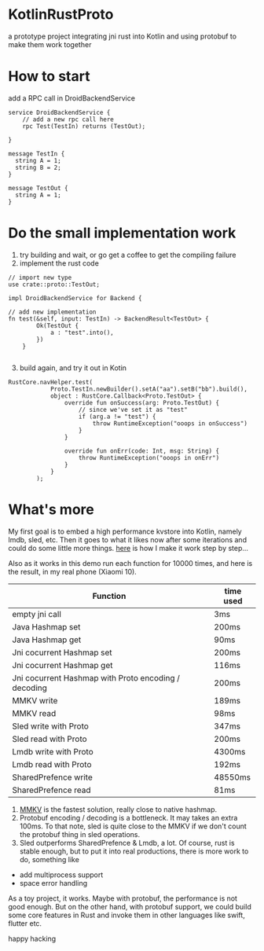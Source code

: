 # KotlinRustProto
a prototype project integrating jni rust into Kotlin and using protobuf to make them work together


# How to start
add a RPC call in DroidBackendService

```
service DroidBackendService {
    // add a new rpc call here
    rpc Test(TestIn) returns (TestOut);
    
}

message TestIn {
  string A = 1;
  string B = 2;
}

message TestOut {
  string A = 1;
}

```

# Do the small implementation work

1. try building and wait, or go get a coffee to get the compiling failure
2. implement the rust code

```
// import new type
use crate::proto::TestOut;

impl DroidBackendService for Backend {

// add new implementation
fn test(&self, input: TestIn) -> BackendResult<TestOut> {
        Ok(TestOut {
            a : "test".into(),
        })
    }
  
```
3. build again, and try it out in Kotin

```
RustCore.navHelper.test(
            Proto.TestIn.newBuilder().setA("aa").setB("bb").build(),
            object : RustCore.Callback<Proto.TestOut> {
                override fun onSuccess(arg: Proto.TestOut) {
                    // since we've set it as "test" 
                    if (arg.a != "test") {
                        throw RuntimeException("ooops in onSuccess")
                    }
                }

                override fun onErr(code: Int, msg: String) {
                    throw RuntimeException("ooops in onErr")
                }
            }
        );
```

# What's more
My first goal is to embed a high performance kvstore into Kotlin, namely lmdb, sled, etc.
Then it goes to what it likes now after some iterations and could do some little more things. [here](https://blog.gaxxx.me/kotin-with-rust/) is how I make it work step by step...

Also as it works in this demo
run each function for 10000 times, and here is the result, in my real phone (Xiaomi 10).


|  Function | time used |
|----|----|
| empty jni call | 3ms | 
| Java Hashmap set | 200ms | 
| Java Hashmap get | 90ms | 
| Jni cocurrent Hashmap set | 200ms | 
| Jni cocurrent Hashmap get | 116ms | 
| Jni cocurrent Hashmap with Proto encoding / decoding | 200ms | 
| MMKV write | 189ms|
| MMKV read | 98ms | 
| Sled write with Proto | 347ms | 
| Sled read with Proto | 200ms |
| Lmdb write with Proto | 4300ms |
| Lmdb read with Proto | 192ms|
| SharedPrefence write | 48550ms | 
| SharedPrefence read | 81ms |

1. [MMKV](https://github.com/Tencent/MMKV) is the fastest solution, really close to native hashmap. 
2. Protobuf encoding / decoding is a bottleneck. It may takes an extra 100ms. To that note, sled is quite close to the MMKV if we don't count the protobuf thing in sled operations.
3. Sled outperforms SharedPrefence & Lmdb, a lot. Of course, rust is stable enough, but to put it into real productions, there is more work to do, something like
  * add multiprocess support
  * space error handling


As a toy project, it works. Maybe with protobuf, the performance is not good enough.
But on the other hand, with protobuf support, we could build some core features in Rust and invoke them in other languages like swift, flutter etc.

happy hacking
